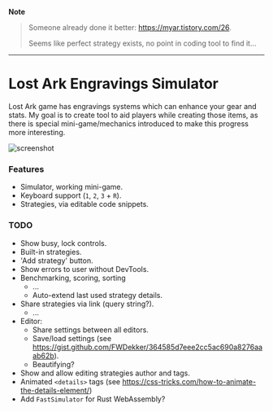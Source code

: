 
**Note**
> Someone already done it better: https://myar.tistory.com/26. 
> 
> Seems like perfect strategy exists, no point in coding tool to find it...

---

# Lost Ark Engravings Simulator

Lost Ark game has engravings systems which can enhance your gear and stats. My goal is to create tool to aid players while creating those items, as there is special mini-game/mechanics introduced to make this progress more interesting.

![screenshot](docs/1.png)

### Features

+ Simulator, working mini-game.
+ Keyboard support (`1`, `2`, `3` + `R`).
+ Strategies, via editable code snippets.

### TODO

+ Show busy, lock controls.
+ Built-in strategies.
+ 'Add strategy' button.
+ Show errors to user without DevTools.
+ Benchmarking, scoring, sorting
	+ ...
	+ Auto-extend last used strategy details.
+ Share strategies via link (query string?).
	+ ...
+ Editor:
	+ Share settings between all editors.
	+ Save/load settings (see https://gist.github.com/FWDekker/364585d7eee2cc5ac690a8276aaab62b).
	+ Beautifying?
+ Show and allow editing strategies author and tags.
+ Animated `<details>` tags (see https://css-tricks.com/how-to-animate-the-details-element/)
+ Add `FastSimulator` for Rust WebAssembly?


